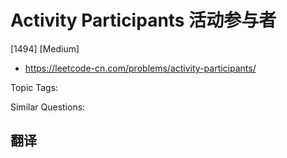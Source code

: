# Activity Participants 活动参与者

[1494] [Medium]

- https://leetcode-cn.com/problems/activity-participants/

Topic Tags:

Similar Questions:

## 翻译

